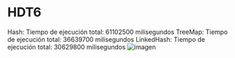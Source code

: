 # HDT6
Hash: Tiempo de ejecución total: 61102500 milisegundos
TreeMap: Tiempo de ejecución total: 36639700 milisegundos
LinkedHash: Tiempo de ejecución total: 30629800 milisegundos
![imagen](https://github.com/Qu3zada22/HDT6/assets/77712004/18cbc7e7-38aa-4abc-8643-db5f6dfef60b)
